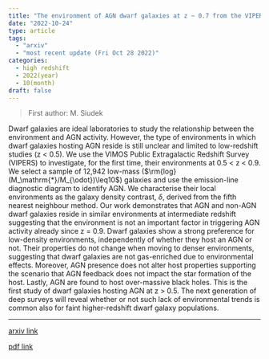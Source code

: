 ```yaml
---
title: "The environment of AGN dwarf galaxies at z ~ 0.7 from the VIPERS survey"
date: "2022-10-24"
type: article
tags:
  - "arxiv"
  - "most recent update (Fri Oct 28 2022)"
categories:
  - high redshift
  - 2022(year)
  - 10(month)
draft: false
---
```


> First author: M. Siudek

 Dwarf galaxies are ideal laboratories to study the relationship between the
environment and AGN activity. However, the type of environments in which dwarf
galaxies hosting AGN reside is still unclear and limited to low-redshift
studies (z < 0.5). We use the VIMOS Public Extragalactic Redshift Survey
(VIPERS) to investigate, for the first time, their environments at 0.5 < z <
0.9. We select a sample of 12,942 low-mass
($\rm{log}(M_\mathrm{*}/M_{\odot})\leq10$) galaxies and use the emission-line
diagnostic diagram to identify AGN. We characterise their local environments as
the galaxy density contrast, $\delta$, derived from the fifth nearest neighbour
method. Our work demonstrates that AGN and non-AGN dwarf galaxies reside in
similar environments at intermediate redshift suggesting that the environment
is not an important factor in triggering AGN activity already since z = 0.9.
Dwarf galaxies show a strong preference for low-density environments,
independently of whether they host an AGN or not. Their properties do not
change when moving to denser environments, suggesting that dwarf galaxies are
not gas-enriched due to environmental effects. Moreover, AGN presence does not
alter host properties supporting the scenario that AGN feedback does not impact
the star formation of the host. Lastly, AGN are found to host over-massive
black holes. This is the first study of dwarf galaxies hosting AGN at z > 0.5.
The next generation of deep surveys will reveal whether or not such lack of
environmental trends is common also for faint higher-redshift dwarf galaxy
populations.

---
[arxiv link](http://arxiv.org/abs/2210.13486v1)

[pdf link](http://arxiv.org/pdf/2210.13486v1)
